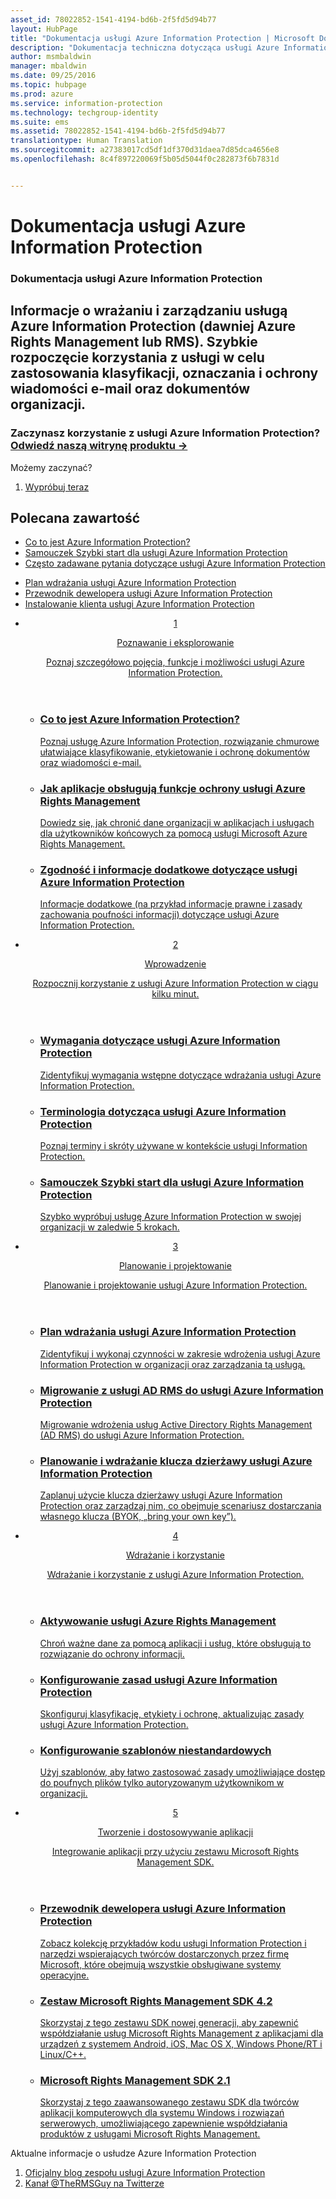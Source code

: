 ```yaml
---
asset_id: 78022852-1541-4194-bd6b-2f5fd5d94b77
layout: HubPage
title: "Dokumentacja usługi Azure Information Protection | Microsoft Docs"
description: "Dokumentacja techniczna dotycząca usługi Azure Information Protection"
author: msmbaldwin
manager: mbaldwin
ms.date: 09/25/2016
ms.topic: hubpage
ms.prod: azure
ms.service: information-protection
ms.technology: techgroup-identity
ms.suite: ems
ms.assetid: 78022852-1541-4194-bd6b-2f5fd5d94b77
translationtype: Human Translation
ms.sourcegitcommit: a27383017cd5df1df370d31daea7d85dca4656e8
ms.openlocfilehash: 8c4f897220069f5b05d5044f0c282873f6b7831d


---
```

# Dokumentacja usługi Azure Information Protection
<article id="main">
    <section id="hero-content">
      <h1>Dokumentacja usługi Azure Information Protection</h1>
      <h2>Informacje o wrażaniu i zarządzaniu usługą Azure Information Protection (dawniej Azure Rights Management lub RMS). Szybkie rozpoczęcie korzystania z usługi w celu zastosowania klasyfikacji, oznaczania i ochrony wiadomości e-mail oraz dokumentów organizacji.</h2>
      <h3>Zaczynasz korzystanie z usługi Azure Information Protection? <a href="https://www.microsoft.com/en-us/cloud-platform/azure-information-protection" target="_blank">Odwiedź naszą witrynę produktu &rarr;</a></h3>
    </section>
    <aside class="alert section-border">
        <p>Możemy zaczynać?</p>
        <ol class="action-list">
            <li><a href="https://portal.office.com/Signup?&OfferId=A43415D3-404C-4df3-B31B-AAD28118A778&dl=INFORMATIONPROTECTION&ali=1#0" target="_blank" class="button-bordered button-translucent">Wypróbuj teraz</a></li>
        </ol>
    </aside>
    <section id="featured" class="container">
      <h2 class="section-heading"><span class="icon icon-warning"></span> Polecana zawartość</h2>
      <div class="features row">
        <ul class="column column-half">
          <li><a href="./understand-explore/what-is-information-protection.md">Co to jest Azure Information Protection?</a></li>
          <li><a href="./get-started/infoprotect-quick-start-tutorial.md">Samouczek Szybki start dla usługi Azure Information Protection</a></li>
          <li><a href="./get-started/faqs.md">Często zadawane pytania dotyczące usługi Azure Information Protection</a></li>
        </ul>
        <ul class="column column-half">
          <li><a href="./plan-design/deployment-roadmap.md">Plan wdrażania usługi Azure Information Protection</a></li>
          <li><a href="./develop/developers-guide.md">Przewodnik dewelopera usługi Azure Information Protection</a></li>
          <li><a href="./rms-client/info-protect-client.md">Instalowanie klienta usługi Azure Information Protection</a></li>
        </ul>
      </div>
    </section>
    <div id="journeys">
      <section class="container">
        <ul class="journeys-list">
          <li class="journey-step">
            <header class="journey-step-header row">
              <a href="./understand-explore/azure-rights-management.md">
                <div class="title column-third">
                  <span class="step-number">1</span>
                  <p>Poznawanie i eksplorowanie</p>
                </div>
                <p class="description column-two-thirds">Poznaj szczegółowo pojęcia, funkcje i możliwości usługi Azure Information Protection.</p>
              </a>
            </header>
            <section class="journey-step-elements content">
              <ul class="row">
                <li class="column-third">
                  <a href="./understand-explore/what-is-information-protection.md">
                    <h3>Co to jest Azure Information Protection?</h3>
                    <p>Poznaj usługę Azure Information Protection, rozwiązanie chmurowe ułatwiające klasyfikowanie, etykietowanie i ochronę dokumentów oraz wiadomości e-mail.</p>
                  </a>
                </li>
                <li class="column-third">
                  <a href="./understand-explore/applications-support.md">
                    <h3>Jak aplikacje obsługują funkcje ochrony usługi Azure Rights Management</h3>
                    <p>Dowiedz się, jak chronić dane organizacji w aplikacjach i usługach dla użytkowników końcowych za pomocą usługi Microsoft Azure Rights Management.</p>
                  </a>
                </li>
                <li class="column-third">
                  <a href="./understand-explore/compliance.md">
                    <h3>Zgodność i informacje dodatkowe dotyczące usługi Azure Information Protection</h3>
                    <p>Informacje dodatkowe (na przykład informacje prawne i zasady zachowania poufności informacji) dotyczące usługi Azure Information Protection.</p>
                  </a>
                </li>
              </ul>
            </section>
          </li>
          <li class="journey-step">
            <header class="journey-step-header row">
              <a href="./get-started/requirements-azure-rms.md">
                <div class="title column-third">
                  <span class="step-number">2</span>
                  <p>Wprowadzenie</p>
                </div>
                <p class="description column-two-thirds">Rozpocznij korzystanie z usługi Azure Information Protection w ciągu kilku minut.</p>
              </a>
            </header>
            <section class="journey-step-elements content">
              <ul class="row">
                <li class="column-third">
                  <a href="./get-started/requirements-azure-rms.md">
                    <h3>Wymagania dotyczące usługi Azure Information Protection</h3>
                    <p>Zidentyfikuj wymagania wstępne dotyczące wdrażania usługi Azure Information Protection.</p>
                  </a>
                </li>
                <li class="column-third">
                  <a href="./get-started/terminology.md">
                    <h3>Terminologia dotycząca usługi Azure Information Protection</h3>
                    <p>Poznaj terminy i skróty używane w kontekście usługi Information Protection.</p>
                  </a>
                </li>
                <li class="column-third">
                  <a href="./get-started/quick-start-tutorial.md">
                    <h3>Samouczek Szybki start dla usługi Azure Information Protection</h3>
                    <p>Szybko wypróbuj usługę Azure Information Protection w swojej organizacji w zaledwie 5 krokach.</p>
                  </a>
                </li>
              </ul>
            </section>
          </li>
          <li class="journey-step">
            <header class="journey-step-header row">
              <a href="./plan-design/deployment-roadmap.md">
                <div class="title column-third">
                  <span class="step-number"> 3</span>
                  <p>Planowanie i projektowanie</p>
                </div>
                <p class="description column-two-thirds">Planowanie i projektowanie usługi Azure Information Protection.</p>
              </a>
            </header>
            <section class="journey-step-elements content">
              <ul class="row">
                <li class="column-third">
                  <a href="./plan-design/deployment-roadmap.md">
                    <h3>Plan wdrażania usługi Azure Information Protection</h3>
                    <p>Zidentyfikuj i wykonaj czynności w zakresie wdrożenia usługi Azure Information Protection w organizacji oraz zarządzania tą usługą.</p>
                  </a>
                </li>
                <li class="column-third">
                  <a href="./plan-design/migrate-from-ad-rms-to-azure-rms.md">
                    <h3>Migrowanie z usługi AD RMS do usługi Azure Information Protection</h3>
                    <p>Migrowanie wdrożenia usług Active Directory Rights Management (AD RMS) do usługi Azure Information Protection.</p>
                  </a>
                </li>
                <li class="column-third">
                  <a href="./plan-design/plan-implement-tenant-key.md">
                    <h3>Planowanie i wdrażanie klucza dzierżawy usługi Azure Information Protection</h3>
                    <p>Zaplanuj użycie klucza dzierżawy usługi Azure Information Protection oraz zarządzaj nim, co obejmuje scenariusz dostarczania własnego klucza (BYOK, „bring your own key”).</p>
                  </a>
                </li>
              </ul>
            </section>
          </li>
          <li class="journey-step">
            <header class="journey-step-header row">
              <a href="./deploy-use/activate-service.md">
                <div class="title column-third">
                  <span class="step-number"> 4</span>
                  <p>Wdrażanie i korzystanie</p>
                </div>
                <p class="description column-two-thirds">Wdrażanie i korzystanie z usługi Azure Information Protection.</p>
              </a>
            </header>
            <section class="journey-step-elements content">
              <ul class="row">
                 <li class="column-third">
                 <a href="./deploy-use/activate-service.md">
                    <h3>Aktywowanie usługi Azure Rights Management</h3>
                    <p>Chroń ważne dane za pomocą aplikacji i usług, które obsługują to rozwiązanie do ochrony informacji.</p>
                  </a>
                </li>
                <li class="column-third">
                  <a href="./deploy-use/configure-applications.md">
                    <h3>Konfigurowanie zasad usługi Azure Information Protection</h3>
                    <p>Skonfiguruj klasyfikację, etykiety i ochronę, aktualizując zasady usługi Azure Information Protection.</p>
                </li>
                <li class="column-third">
                  <a href="./deploy-use/configure-custom-templates.md">
                    <h3>Konfigurowanie szablonów niestandardowych</h3>
                    <p>Użyj szablonów, aby łatwo zastosować zasady umożliwiające dostęp do poufnych plików tylko autoryzowanym użytkownikom w organizacji.</p>
                 </a>
                 </a>
                </li>
              </ul>
            </section>
          </li>
          <li class="journey-step">
            <header class="journey-step-header row">
              <a href="./develop/developers-guide.md">
                <div class="title column-third">
                  <span class="step-number"> 5</span>
                  <p>Tworzenie i dostosowywanie aplikacji</p>
                </div>
                <p class="description column-two-thirds">Integrowanie aplikacji przy użyciu zestawu Microsoft Rights Management SDK.</p>
              </a>
            </header>
            <section class="journey-step-elements content">
              <ul class="row">
                <li class="column-third">
                  <a href="./develop/developers-guide.md">
                    <h3>Przewodnik dewelopera usługi Azure Information Protection</h3>
                    <p>Zobacz kolekcję przykładów kodu usługi Information Protection i narzędzi wspierających twórców dostarczonych przez firmę Microsoft, które obejmują wszystkie obsługiwane systemy operacyjne.</p>
                  </a>
                </li>
                <li class="column-third">
                  <a href="./develop/active-directory-rights-management-services-multi-platform-thin-client-sdk-portal.md">
                    <h3>Zestaw Microsoft Rights Management SDK 4.2</h3>
                    <p>Skorzystaj z tego zestawu SDK nowej generacji, aby zapewnić współdziałanie usług Microsoft Rights Management z aplikacjami dla urządzeń z systemem Android, iOS, Mac OS X, Windows Phone/RT i Linux/C++.</p>
                  </a>
                </li>
                <li class="column-third">
                  <a href="./develop/microsoft-information-protection-and-control-client-portal.md">
                    <h3>Microsoft Rights Management SDK 2.1</h3>
                    <p>Skorzystaj z tego zaawansowanego zestawu SDK dla twórców aplikacji komputerowych dla systemu Windows i rozwiązań serwerowych, umożliwiającego zapewnienie współdziałania produktów z usługami Microsoft Rights Management.</p>
                  </a>
                </li>
              </ul>
            </section>
         </ul>
      </section>
    </div>
    <aside class="alert alert-social">
      <p>Aktualne informacje o usłudze Azure Information Protection <ol class="action-list">
        <li><a href="http://blogs.technet.com/b/rms/" target="_blank" class="button-bordered button-translucent">Oficjalny blog zespołu usługi Azure Information Protection</a></li>
        <li><a href="https://twitter.com/TheRMSGuy" target="_blank" class="button-bordered button-translucent">Kanał @TheRMSGuy na Twitterze</a></li>
      </ol>
    </aside>
</article>



<!--HONumber=Sep16_HO4-->


